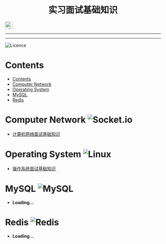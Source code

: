 <h1 align="center">实习面试基础知识</h1>

<p> 
  <a href="https://github.com/LulietLyan?tab=followers"> <img src="https://img.shields.io/github/followers/LulietLyan?label=Followers&style=plastic" height="25px" alt="github follow" > </a>
</p> 

---
---
![Licence](https://img.shields.io/github/license/Ileriayo/markdown-badges?style=for-the-badge)


# Contents
- [Contents](#contents)
- [Computer Network ](#computer-network-)
- [Operating System ](#operating-system-)
- [MySQL ](#mysql-)
- [Redis ](#redis-)


# Computer Network ![Socket.io](https://img.shields.io/badge/Socket.io-black?style=for-the-badge&logo=socket.io&badgeColor=010101)

- [计算机网络面试基础知识](./Computer%20Network/ComputerNetwork.md)

# Operating System ![Linux](https://img.shields.io/badge/Linux-FCC624?style=for-the-badge&logo=linux&logoColor=black)

- [操作系统面试基础知识](./Operating%20System/OperatingSystem.md)


# MySQL ![MySQL](https://img.shields.io/badge/mysql-4479A1.svg?style=for-the-badge&logo=mysql&logoColor=white)

- **Loading...**

# Redis ![Redis](https://img.shields.io/badge/redis-%23DD0031.svg?style=for-the-badge&logo=redis&logoColor=white)

- **Loading...**
